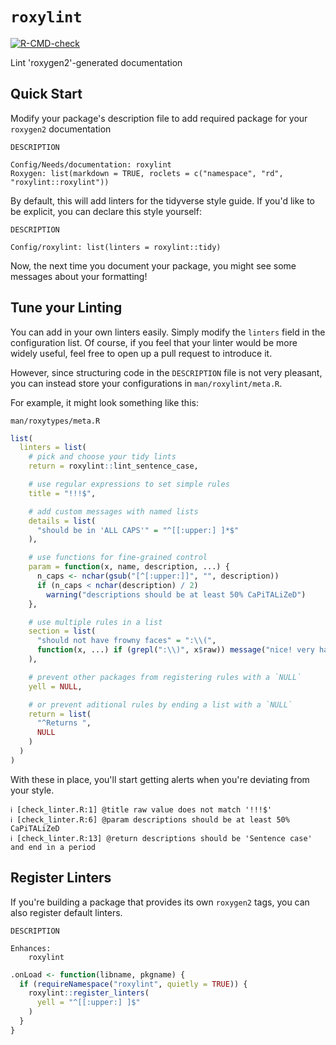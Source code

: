 # `roxylint`

<!-- badges: start -->
[![R-CMD-check](https://github.com/dgkf/roxylint/actions/workflows/R-CMD-check.yaml/badge.svg)](https://github.com/dgkf/roxylint/actions/workflows/R-CMD-check.yaml)
<!-- badges: end -->

Lint 'roxygen2'-generated documentation

## Quick Start

Modify your package's description file to add required package for your 
`roxygen2` documentation

`DESCRIPTION`
```
Config/Needs/documentation: roxylint
Roxygen: list(markdown = TRUE, roclets = c("namespace", "rd", "roxylint::roxylint"))
```

By default, this will add linters for the tidyverse style guide. If you'd like
to be explicit, you can declare this style yourself:

`DESCRIPTION`
```
Config/roxylint: list(linters = roxylint::tidy)
```

Now, the next time you document your package, you might see some messages about 
your formatting!

## Tune your Linting

You can add in your own linters easily. Simply modify the `linters` field in the
configuration list. Of course, if you feel that your linter would be more widely
useful, feel free to open up a pull request to introduce it.

However, since structuring code in the `DESCRIPTION` file is not very pleasant,
you can instead store your configurations in `man/roxylint/meta.R`.

For example, it might look something like this:

`man/roxytypes/meta.R`
```r
list(
  linters = list(
    # pick and choose your tidy lints
    return = roxylint::lint_sentence_case,

    # use regular expressions to set simple rules
    title = "!!!$",

    # add custom messages with named lists
    details = list(
      "should be in 'ALL CAPS'" = "^[[:upper:] ]*$"
    ),

    # use functions for fine-grained control
    param = function(x, name, description, ...) {
      n_caps <- nchar(gsub("[^[:upper:]]", "", description))
      if (n_caps < nchar(description) / 2)
        warning("descriptions should be at least 50% CaPiTALiZeD")
    },

    # use multiple rules in a list
    section = list(
      "should not have frowny faces" = ":\\(",
      function(x, ...) if (grepl(":\\)", x$raw)) message("nice! very happy :)")
    ),

    # prevent other packages from registering rules with a `NULL`
    yell = NULL,

    # or prevent aditional rules by ending a list with a `NULL`
    return = list(
      "^Returns ",
      NULL
    )
  )
)
```

With these in place, you'll start getting alerts when you're deviating from your
style.

```
ℹ [check_linter.R:1] @title raw value does not match '!!!$'
ℹ [check_linter.R:6] @param descriptions should be at least 50% CaPiTALiZeD
ℹ [check_linter.R:13] @return descriptions should be 'Sentence case' and end in a period
```

## Register Linters

If you're building a package that provides its own `roxygen2` tags, you can also
register default linters.

`DESCRIPTION`
```
Enhances:
    roxylint
```

```r
.onLoad <- function(libname, pkgname) {
  if (requireNamespace("roxylint", quietly = TRUE)) {
    roxylint::register_linters(
      yell = "^[[:upper:] ]$"
    )
  }
}
```
